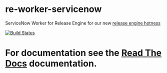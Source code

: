 re-worker-servicenow
====================

ServiceNow Worker for Release Engine for our new [release engine hotness](https://github.com/RHInception/?query=re-)

[![Build Status](https://api.travis-ci.org/RHInception/re-worker-servicenow.png)](https://travis-ci.org/RHInception/re-worker-servicenow/)

# For documentation see the [Read The Docs](http://release-engine.readthedocs.org/en/latest/workers/reworkerservicenow.html) documentation.

